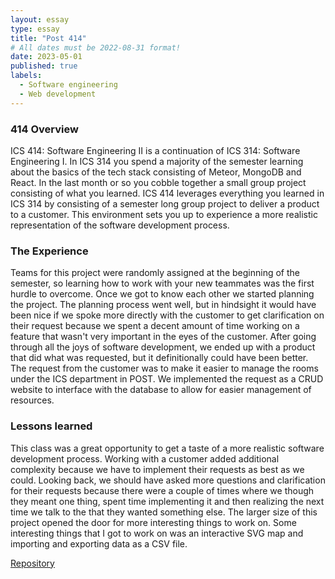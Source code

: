 ```yaml
---
layout: essay
type: essay
title: "Post 414"
# All dates must be 2022-08-31 format!
date: 2023-05-01
published: true
labels:
  - Software engineering
  - Web development 
---
```



### 414 Overview
ICS 414: Software Engineering II is a continuation of ICS 314: Software Engineering I. In ICS 314 you spend a majority of the semester learning about the basics of the tech stack consisting of Meteor, MongoDB and React. In the last month or so you cobble together a small group project consisting of what you learned. 
ICS 414 leverages everything you learned in ICS 314 by consisting of a semester long group project to deliver a product to a customer. This environment sets you up to experience a more realistic representation of the software development process.  

### The Experience
Teams for this project were randomly assigned at the beginning of the semester, so learning how to work with your new teammates was the first hurdle to overcome. Once we got to know each other we started planning the project. The planning process went well, but in hindsight it would have been nice if we spoke more directly with the customer to get clarification on their request because we spent a decent amount of time working on a feature that wasn't very important in the eyes of the customer. After going through all the joys of software development, we ended up with a product that did what was requested, but it definitionally could have been better. The request from the customer was to make it easier to manage the rooms under the ICS department in POST. We implemented the request as a CRUD website to interface with the database to allow for easier management of resources.

### Lessons learned
This class was a great opportunity to get a taste of a more realistic software development process. Working with a customer added additional complexity because we have to implement their requests as best as we could. Looking back, we should have asked more questions and clarification for their requests because there were a couple of times where we though they meant one thing, spent time implementing it and then realizing the next time we talk to the that they wanted something else. The larger size of this project opened the door for more interesting things to work on. Some interesting things that I got to work on was an interactive SVG map and importing and exporting data as a CSV file. 

[Repository](https://github.com/room-directory/room-directory)
